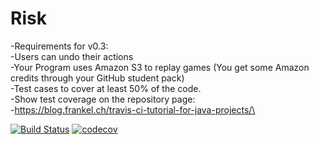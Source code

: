 # Risk

-Requirements for v0.3:\
-Users can undo their actions\
-Your Program uses Amazon S3 to replay games (You get some Amazon credits through your GitHub student pack)\
-Test cases to cover at least 50% of the code. \
-Show test coverage on the repository page:\
-https://blog.frankel.ch/travis-ci-tutorial-for-java-projects/\


[![Build Status](https://api.travis-ci.com/repos/cmohr368/Risk.svg?branch=master)](https://api.travis-ci.com/repos/cmohr368/Risk.svg?branch=master)
[![codecov](https://codecov.io/gh/Ethaninabox/Risk/branch/ethanschanges/graph/badge.svg)](https://codecov.io/gh/Ethaninabox/Risk)
